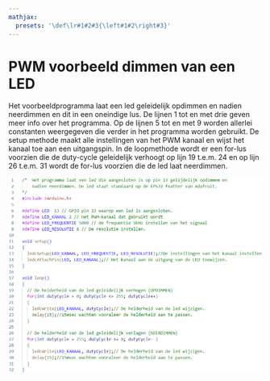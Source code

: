 ```yaml
---
mathjax:
  presets: '\def\lr#1#2#3{\left#1#2\right#3}'
---
```


# PWM voorbeeld dimmen van een LED

Het voorbeeldprogramma laat een led geleidelijk opdimmen en nadien neerdimmen en dit in een oneindige lus.
De lijnen 1 tot en met drie geven meer info over het programma.
Op de lijnen 5 tot en met 9 worden allerlei constanten weergegeven die verder in het programma worden gebruikt.
De setup methode maakt alle instellingen van het PWM kanaal en wijst het kanaal toe aan een uitgangspin.
In de loopmethode wordt er een for-lus voorzien die de duty-cycle geleidelijk verhoogt op lijn 19 t.e.m. 24 en op lijn 26 t.e.m. 31 wordt de for-lus voorzien die de led laat neerdimmen.

![example image](./images/code.png "Een Led dimmen door gebruik te maken van PWM.")